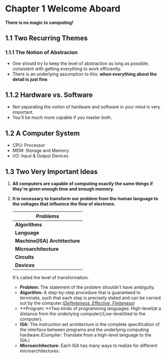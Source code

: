 # Chapter 1 Welcome Aboard

**There is no magic to computing!**

## 1.1 Two Recurring Themes

### 1.1.1 The Notion of Abstracion

- One should try to keep the level of abstraction as long as possible, consistent with getting everything to work efficiently.
- There is an underlying assumption to this: **when everything about the detail is just fine**.

## 1.1.2 Hardware vs. Software

- Not separating the notion of hardware and software in your mind is very important.
- You'll be much more capable if you master both.

## 1.2 A Computer System

- CPU: Processor
- MEM: Storage and Memory
- I/O: Input & Output Devices

## 1.3 Two Very Important Ideas

1. **All computers are capable of computing exactly the same things if they're given enough time and enough memory.**

2. **It is necessary to transform our problem from the human language to the voltages that influence the flow of electrons.**

   | Problems                      |
   | ----------------------------- |
   | **Algorithms**                |
   | **Language**                  |
   | **Machine(ISA) Architecture** |
   | **Microarchitecture**         |
   | **Circuits**                  |
   | **Devices**                   |
   
   It's called the level of transformation.
   
   - **Problem:** The statement of the problem shouldn't have ambiguity.
   - **Algorithm:** A step-by-step procedure that is guaranteed to terminate, such that each step is precisely stated and can be carried out by the computer.(*<u>Definiteness, Effective, Finiteness</u>*)
   - **Program: **Two kinds of programming languages: High-level(at a distance from the underlying computer)/Low-level(tied to the computer).
   - **ISA:** The instruction set architecture is the complete specification of the interface between programs and the underlying computing hardware.(Compiler: Translate from a high-level language to the ISA.)
   - **Microarchitecture:** Each ISA has many ways to realize for different microarchitectures.
